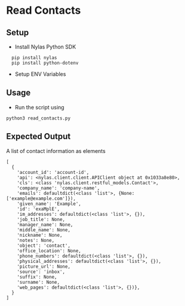 # Read Contacts

## Setup

- Install Nylas Python SDK

```
  pip install nylas
  pip install python-dotenv
```

- Setup ENV Variables

## Usage

- Run the script using

```
python3 read_contacts.py
```

## Expected Output

A list of contact information as elements

```
[
  {
    'account_id': 'account-id',
    'api': <nylas.client.client.APIClient object at 0x1033a8e80>,
    'cls': <class 'nylas.client.restful_models.Contact'>,
    'company_name': 'company-name',
    'emails': defaultdict(<class 'list'>, {None: ['example@example.com']}),
    'given_name': 'Example',
    'id': 'exaMplE',
    'im_addresses': defaultdict(<class 'list'>, {}),
    'job_title': None,
    'manager_name': None,
    'middle_name': None,
    'nickname': None,
    'notes': None,
    'object': 'contact',
    'office_location': None,
    'phone_numbers': defaultdict(<class 'list'>, {}),
    'physical_addresses': defaultdict(<class 'list'>, {}),
    'picture_url': None,
    'source': 'inbox',
    'suffix': None,
    'surname': None,
    'web_pages': defaultdict(<class 'list'>, {})},
  }
]
```

